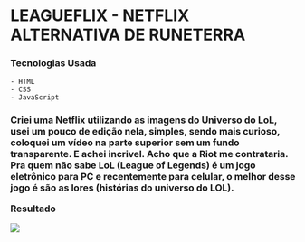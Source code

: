 <H1>LEAGUEFLIX - NETFLIX ALTERNATIVA DE RUNETERRA </H1>

### Tecnologias Usada
    - HTML
    - CSS
    - JavaScript
  
<h3>Criei uma Netflix utilizando as imagens do Universo do LoL, usei um pouco de edição nela, simples, sendo mais curioso, coloquei um vídeo na parte superior sem um fundo transparente. E achei incrivel. Acho que a Riot me contrataria. Pra quem não sabe LoL (League of Legends) é um jogo eletrônico para PC e recentemente para celular, o melhor desse jogo é são as lores (histórias do universo do LOL).
  
  **Resultado**
  
  <img src="https://i.pinimg.com/originals/c3/b4/29/c3b4297bf507de9b47a6f7a1fdfc2890.jpg">
  
